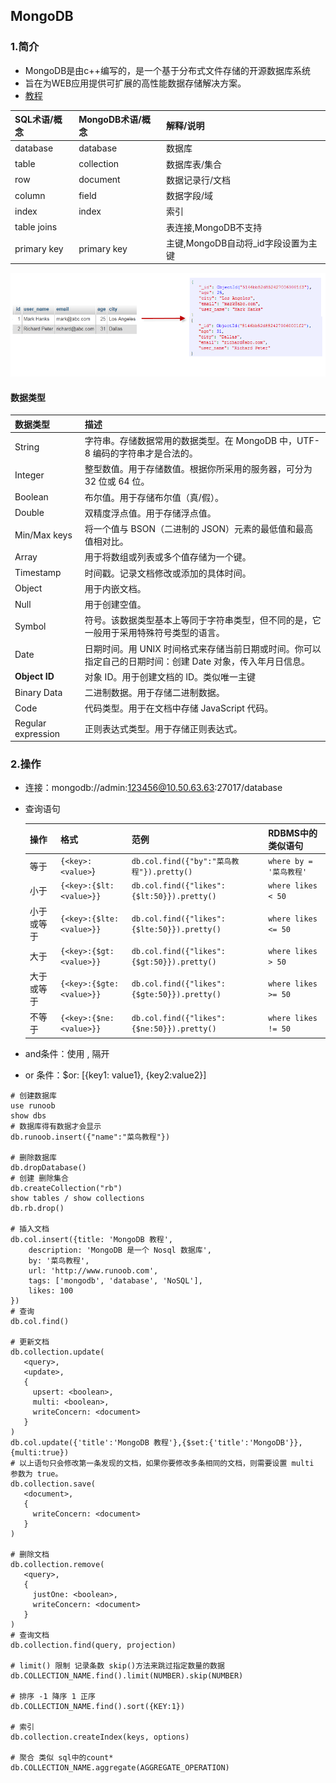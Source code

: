 ## MongoDB

### 1.简介

- MongoDB是由c++编写的，是一个基于分布式文件存储的开源数据库系统
- 旨在为WEB应用提供可扩展的高性能数据存储解决方案。
- [教程](https://www.runoob.com/mongodb/mongodb-tutorial.html)

| SQL术语/概念 | MongoDB术语/概念 | 解释/说明                           |
| :----------- | :--------------- | :---------------------------------- |
| database     | database         | 数据库                              |
| table        | collection       | 数据库表/集合                       |
| row          | document         | 数据记录行/文档                     |
| column       | field            | 数据字段/域                         |
| index        | index            | 索引                                |
| table joins  |                  | 表连接,MongoDB不支持                |
| primary key  | primary key      | 主键,MongoDB自动将_id字段设置为主键 |

![img](MongoDB.assets\Figure-1-Mapping-Table-to-Collection-1.png)

#### 数据类型

| 数据类型           | 描述                                                         |
| :----------------- | :----------------------------------------------------------- |
| String             | 字符串。存储数据常用的数据类型。在 MongoDB 中，UTF-8 编码的字符串才是合法的。 |
| Integer            | 整型数值。用于存储数值。根据你所采用的服务器，可分为 32 位或 64 位。 |
| Boolean            | 布尔值。用于存储布尔值（真/假）。                            |
| Double             | 双精度浮点值。用于存储浮点值。                               |
| Min/Max keys       | 将一个值与 BSON（二进制的 JSON）元素的最低值和最高值相对比。 |
| Array              | 用于将数组或列表或多个值存储为一个键。                       |
| Timestamp          | 时间戳。记录文档修改或添加的具体时间。                       |
| Object             | 用于内嵌文档。                                               |
| Null               | 用于创建空值。                                               |
| Symbol             | 符号。该数据类型基本上等同于字符串类型，但不同的是，它一般用于采用特殊符号类型的语言。 |
| Date               | 日期时间。用 UNIX 时间格式来存储当前日期或时间。你可以指定自己的日期时间：创建 Date 对象，传入年月日信息。 |
| **Object ID**      | 对象 ID。用于创建文档的 ID。类似唯一主键                     |
| Binary Data        | 二进制数据。用于存储二进制数据。                             |
| Code               | 代码类型。用于在文档中存储 JavaScript 代码。                 |
| Regular expression | 正则表达式类型。用于存储正则表达式。                         |



### 2.操作

- 连接：mongodb://admin:123456@10.50.63.63:27017/database

- 查询语句

  | 操作       | 格式                     | 范例                                        | RDBMS中的类似语句       |
  | :--------- | :----------------------- | :------------------------------------------ | :---------------------- |
  | 等于       | `{<key>:<value>`}        | `db.col.find({"by":"菜鸟教程"}).pretty()`   | `where by = '菜鸟教程'` |
  | 小于       | `{<key>:{$lt:<value>}}`  | `db.col.find({"likes":{$lt:50}}).pretty()`  | `where likes < 50`      |
  | 小于或等于 | `{<key>:{$lte:<value>}}` | `db.col.find({"likes":{$lte:50}}).pretty()` | `where likes <= 50`     |
  | 大于       | `{<key>:{$gt:<value>}}`  | `db.col.find({"likes":{$gt:50}}).pretty()`  | `where likes > 50`      |
  | 大于或等于 | `{<key>:{$gte:<value>}}` | `db.col.find({"likes":{$gte:50}}).pretty()` | `where likes >= 50`     |
  | 不等于     | `{<key>:{$ne:<value>}}`  | `db.col.find({"likes":{$ne:50}}).pretty()`  | `where likes != 50`     |

- and条件：使用 , 隔开

- or 条件：$or: [{key1: value1}, {key2:value2}]

    

```shell
# 创建数据库
use runoob
show dbs
# 数据库得有数据才会显示
db.runoob.insert({"name":"菜鸟教程"})

# 删除数据库
db.dropDatabase()
# 创建 删除集合
db.createCollection("rb")
show tables / show collections
db.rb.drop()

# 插入文档
db.col.insert({title: 'MongoDB 教程', 
    description: 'MongoDB 是一个 Nosql 数据库',
    by: '菜鸟教程',
    url: 'http://www.runoob.com',
    tags: ['mongodb', 'database', 'NoSQL'],
    likes: 100
})
# 查询
db.col.find()

# 更新文档
db.collection.update(
   <query>,
   <update>,
   {
     upsert: <boolean>,
     multi: <boolean>,
     writeConcern: <document>
   }
)
db.col.update({'title':'MongoDB 教程'},{$set:{'title':'MongoDB'}},{multi:true})
# 以上语句只会修改第一条发现的文档，如果你要修改多条相同的文档，则需要设置 multi 参数为 true。
db.collection.save(
   <document>,
   {
     writeConcern: <document>
   }
) 

# 删除文档
db.collection.remove(
   <query>,
   {
     justOne: <boolean>,
     writeConcern: <document>
   }
)
# 查询文档
db.collection.find(query, projection)

# limit() 限制 记录条数 skip()方法来跳过指定数量的数据 
db.COLLECTION_NAME.find().limit(NUMBER).skip(NUMBER)

# 排序 -1 降序 1 正序
db.COLLECTION_NAME.find().sort({KEY:1})

# 索引
db.collection.createIndex(keys, options)

# 聚合 类似 sql中的count*
db.COLLECTION_NAME.aggregate(AGGREGATE_OPERATION)

```

